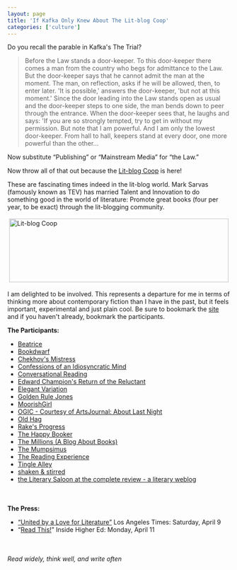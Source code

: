 ```yaml
---
layout: page
title: 'If Kafka Only Knew About The Lit-blog Coop'
categories: ['culture']
---
```

<p>
Do you recall the parable in Kafka's The Trial?
</p><blockquote>
Before the Law stands a door-keeper. To this door-keeper there comes a man from the country who begs for admittance to the Law. But the door-keeper says that he cannot admit the man at the moment. The man, on reflection, asks if he will be allowed, then, to enter later. 'It is possible,' answers the door-keeper, 'but not at this moment.' Since the door leading into the Law stands open as usual and the door-keeper steps to one side, the man bends down to peer through the entrance. When the door-keeper sees that, he laughs and says: 'If you are so strongly tempted, try to get in without my permission. But note that I am powerful. And I am only the lowest door-keeper. From hall to hall, keepers stand at every door, one more powerful than the other...
</blockquote><p>
Now substitute &#8220;Publishing&#8221; or &#8220;Mainstream Media&#8221; for &#8220;the Law.&#8221;
</p><p>
Now throw all of that out because the <a href="http://lbc.typepad.com/blog/">Lit-blog Coop</a> is here!
</p><p>
These are fascinating times indeed in the lit-blog world. Mark Sarvas (famously known as TEV) has married Talent and Innovation to do something good in the world of literature: Promote great books (four per year, to be exact) through the lit-blogging community.
</p><p>
<img src="http://www.chekhovsmistress.com/images/lbcheader_1.gif" height="144" width="496" border="0" hspace="4" vspace="4" alt="Lit-blog Coop " />
</p><p>
I am delighted to be involved. This represents a departure for me in terms of thinking more about contemporary fiction than I have in the past, but it feels important, experimental and just plain cool.  Be sure to bookmark the <a href="http://lbc.typepad.com/blog/">site</a> and if you haven't already, bookmark the participants.
</p><p>
<strong>The Participants:</strong>
</p><ul>
<li><a href="http://www.beatrice.com">Beatrice</a></li>
<li><a href="http://www.bookdwarf.com/">Bookdwarf</a></li>
<li><a href="http://www.chekhovsmistress.com/">Chekhov's Mistress</a></li>
<li><a href="http://www.sarahweinman.com">Confessions of an Idiosyncratic Mind</a></li>
<li><a href="http://esposito.typepad.com/">Conversational Reading</a></li>
<li><a href="http://www.edrants.com">Edward Champion's Return of the Reluctant</a></li>
<li><a href="http://marksarvas.blogs.com/elegvar">Elegant Variation</a></li>
<li><a href="http://goldenrulejones.blogspot.com/">Golden Rule Jones</a></li>
<li><a href="http://www.moorishgirl.com">MoorishGirl</a></li>
<li><a href="http://www.artsjournal.com/aboutlastnight/">OGIC - Courtesy of ArtsJournal: About Last Night</a></li>
<li><a href="http://www.theoldhag.com">Old Hag</a></li>
<li><a href="http://rakesprogress.typepad.com/rakes_progress/">Rake's Progress</a></li>
<li><a href="http://thehappybooker.blogs.com/">The Happy Booker</a></li>
<li><a href="http://www.realisticrecords.net/themillions/">The Millions (A Blog About Books)</a></li>
<li><a href="http://mumpsimus.blogspot.com/">The Mumpsimus</a></li>
<li><a href="http://noggs.typepad.com/the_reading_experience/">The Reading Experience</a></li>
<li><a href="http://www.tinglealley.com">Tingle Alley</a></li>
<li><a href="http://bondgirl.blogspot.com/">shaken &#038; stirred</a></li>
<li><a href="http://www.complete-review.com/saloon/">the Literary Saloon at the complete review - a literary weblog</a></li>
</ul><p>
<img src="http://www.chekhovsmistress.com/images/spacer-3.gif" height="1" width="1" border="0" hspace="25" vspace="10" alt="Spacer-3" />
</p><p>
<strong>The Press:</strong>
</p><ul>
<li><a href="http://www.latimes.com/technology/la-et-litblog9apr09,1,5971942.story?ctrack=2&amp;cset=true" target="_blank">&#8220;United by a Love for Literature&#8221;</a>  Los Angeles Times: Saturday, April 9</li>
<li>&#8220;<a href="http://insidehighered.com/views/2005/04/11/mclemee4_11">Read This!</a>&#8221; Inside Higher Ed: Monday, April 11</li>
</ul><p>
<img src="http://www.chekhovsmistress.com/images/spacer-3.gif" height="1" width="1" border="0" hspace="25" vspace="10" alt="Spacer-3" />
</p><p>
<em>Read widely, think well, and write often</em>
</p>

